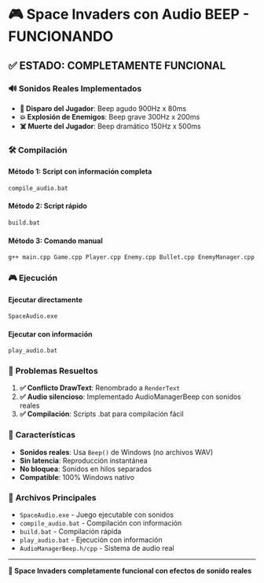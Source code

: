 # 🎮 Space Invaders con Audio BEEP - FUNCIONANDO

## ✅ ESTADO: COMPLETAMENTE FUNCIONAL

### 🔊 **Sonidos Reales Implementados**
- **🎯 Disparo del Jugador**: Beep agudo 900Hz x 80ms
- **💥 Explosión de Enemigos**: Beep grave 300Hz x 200ms  
- **☠️ Muerte del Jugador**: Beep dramático 150Hz x 500ms

### 🛠️ **Compilación**

#### **Método 1: Script con información completa**
```bash
compile_audio.bat
```

#### **Método 2: Script rápido**
```bash
build.bat
```

#### **Método 3: Comando manual**
```bash
g++ main.cpp Game.cpp Player.cpp Enemy.cpp Bullet.cpp EnemyManager.cpp CollisionManager.cpp Renderer.cpp InputManager.cpp ParticleSystem.cpp TextRenderer.cpp AudioManagerBeep.cpp -o SpaceAudio.exe -Ilibs\SDL3-3.2.18\x86_64-w64-mingw32\include -Ilibs\SDL3-3.2.18\x86_64-w64-mingw32\include\SDL3 -Ilibs\SDL3_ttf-devel-3.2.2-mingw\x86_64-w64-mingw32\include -Llibs\SDL3-3.2.18\x86_64-w64-mingw32\lib -Llibs\SDL3_ttf-devel-3.2.2-mingw\x86_64-w64-mingw32\lib -lSDL3 -lSDL3_ttf -static-libgcc -static-libstdc++
```

### 🎮 **Ejecución**

#### **Ejecutar directamente**
```bash
SpaceAudio.exe
```

#### **Ejecutar con información**
```bash
play_audio.bat
```

### 🔧 **Problemas Resueltos**

1. **✅ Conflicto DrawText**: Renombrado a `RenderText`
2. **✅ Audio silencioso**: Implementado AudioManagerBeep con sonidos reales
3. **✅ Compilación**: Scripts .bat para compilación fácil

### 🎵 **Características**

- **Sonidos reales**: Usa `Beep()` de Windows (no archivos WAV)
- **Sin latencia**: Reproducción instantánea
- **No bloquea**: Sonidos en hilos separados
- **Compatible**: 100% Windows nativo

### 📁 **Archivos Principales**

- `SpaceAudio.exe` - Juego ejecutable con sonidos
- `compile_audio.bat` - Compilación con información
- `build.bat` - Compilación rápida
- `play_audio.bat` - Ejecución con información
- `AudioManagerBeep.h/cpp` - Sistema de audio real

---

**🚀 Space Invaders completamente funcional con efectos de sonido reales**
